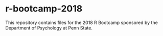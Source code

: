 # r-bootcamp-2018

This repository contains files for the 2018 R Bootcamp sponsored by the Department of Psychology at Penn State.

